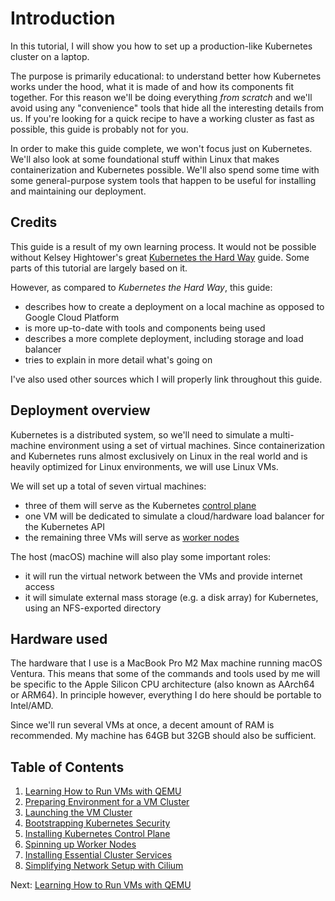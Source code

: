 # Introduction

In this tutorial, I will show you how to set up a production-like Kubernetes cluster on a laptop.

The purpose is primarily educational: to understand better how Kubernetes works under the hood, what it is made of and how its 
components fit together. For this reason we'll be doing everything _from scratch_ and we'll avoid using any "convenience" 
tools that hide all the interesting details from us. If you're looking for a quick recipe to have a working cluster as fast
as possible, this guide is probably not for you.

In order to make this guide complete, we won't focus just on Kubernetes. We'll also look at some foundational stuff within
Linux that makes containerization and Kubernetes possible. We'll also spend some time with some general-purpose system tools 
that happen to be useful for installing and maintaining our deployment.

## Credits

This guide is a result of my own learning process. It would not be possible without Kelsey Hightower's 
great [Kubernetes the Hard Way](https://github.com/kelseyhightower/kubernetes-the-hard-way) guide. Some parts of this tutorial
are largely based on it.

However, as compared to _Kubernetes the Hard Way_, this guide:

* describes how to create a deployment on a local machine as opposed to Google Cloud Platform
* is more up-to-date with tools and components being used
* describes a more complete deployment, including storage and load balancer
* tries to explain in more detail what's going on

I've also used other sources which I will properly link throughout this guide.

## Deployment overview

Kubernetes is a distributed system, so we'll need to simulate a multi-machine environment using a set of virtual machines.
Since containerization and Kubernetes runs almost exclusively on Linux in the real world and is heavily optimized for 
Linux environments, we will use Linux VMs.

We will set up a total of seven virtual machines:
* three of them will serve as the Kubernetes [control plane](https://kubernetes.io/docs/concepts/overview/components/#control-plane-components)
* one VM will be dedicated to simulate a cloud/hardware load balancer for the Kubernetes API
* the remaining three VMs will serve as [worker nodes](https://kubernetes.io/docs/concepts/overview/components/#node-components)

The host (macOS) machine will also play some important roles:
* it will run the virtual network between the VMs and provide internet access
* it will simulate external mass storage (e.g. a disk array) for Kubernetes, using an NFS-exported directory

## Hardware used

The hardware that I use is a MacBook Pro M2 Max machine running macOS Ventura. This means that some of the commands 
and tools used by me will be specific to the Apple Silicon CPU architecture (also known as AArch64 or ARM64). 
In principle however, everything I do here should be portable to Intel/AMD.

Since we'll run several VMs at once, a decent amount of RAM is recommended. My machine has 64GB but 32GB should 
also be sufficient.

## Table of Contents

1. [Learning How to Run VMs with QEMU](02_Learning_How_to_Run_VMs_with_QEMU.md)
1. [Preparing Environment for a VM Cluster](03_Preparing_Environment_for_a_VM_Cluster.md)
1. [Launching the VM Cluster](04_Launching_the_VM_Cluster.md)
1. [Bootstrapping Kubernetes Security](05_Bootstrapping_Kubernetes_Security.md)
1. [Installing Kubernetes Control Plane](06_Installing_Kubernetes_Control_Plane.md)
1. [Spinning up Worker Nodes](07_Spinning_up_Worker_Nodes.md)
1. [Installing Essential Cluster Services](08_Installing_Essential_Cluster_Services.md)
1. [Simplifying Network Setup with Cilium](09_Simplifying_Network_Setup_with_Cilium.md)

Next: [Learning How to Run VMs with QEMU](02_Learning_How_to_Run_VMs_with_QEMU.md)
